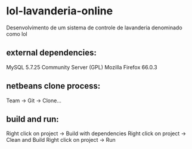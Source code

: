# lol-lavanderia-online

Desenvolvimento de um sistema de controle de lavanderia denominado como lol

## external dependencies:
MySQL 5.7.25 Community Server (GPL)
Mozilla Firefox 66.0.3

## netbeans clone process:
Team -> Git -> Clone...

## build and run:
Right click on project -> Build with dependencies
Right click on project -> Clean and Build
Right click on project -> Run